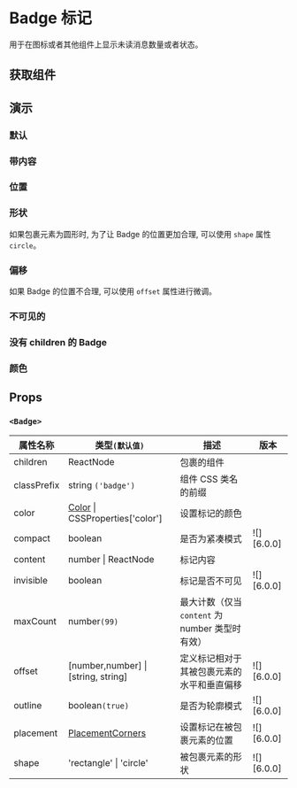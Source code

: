 # Badge 标记

用于在图标或者其他组件上显示未读消息数量或者状态。

## 获取组件

<!--{include:<import-guide>}-->

## 演示

### 默认

<!--{include:`basic.md`}-->

### 带内容

<!--{include:`content.md`}-->

### 位置

<!--{include:`placement.md`}-->

### 形状

如果包裹元素为圆形时, 为了让 Badge 的位置更加合理, 可以使用 `shape` 属性 `circle`。

<!--{include:`shape.md`}-->

### 偏移

如果 Badge 的位置不合理, 可以使用 `offset` 属性进行微调。

<!--{include:`offset.md`}-->

### 不可见的

<!--{include:`invisible.md`}-->

### 没有 children 的 Badge

<!--{include:`independent.md`}-->

### 颜色

<!--{include:`color.md`}-->

## Props

### `<Badge>`

| 属性名称    | 类型`(默认值)`                                         | 描述                                            | 版本       |
| ----------- | ------------------------------------------------------ | ----------------------------------------------- | ---------- |
| children    | ReactNode                                              | 包裹的组件                                      |            |
| classPrefix | string `('badge')`                                     | 组件 CSS 类名的前缀                             |            |
| color       | [Color](#code-ts-color-code) \| CSSProperties['color'] | 设置标记的颜色                                  |            |
| compact     | boolean                                                | 是否为紧凑模式                                  | ![][6.0.0] |
| content     | number \| ReactNode                                    | 标记内容                                        |            |
| invisible   | boolean                                                | 标记是否不可见                                  | ![][6.0.0] |
| maxCount    | number`(99)`                                           | 最大计数（仅当 `content` 为 number 类型时有效） |            |
| offset      | [number,number] \| [string, string]                    | 定义标记相对于其被包裹元素的水平和垂直偏移      | ![][6.0.0] |
| outline     | boolean`(true)`                                        | 是否为轮廓模式                                  | ![][6.0.0] |
| placement   | [PlacementCorners](#code-ts-placement-corners-code)    | 设置标记在被包裹元素的位置                      | ![][6.0.0] |
| shape       | 'rectangle' \| 'circle'                                | 被包裹元素的形状                                | ![][6.0.0] |

<!--{include:(_common/types/color.md)}-->
<!--{include:(_common/types/placement-corners.md)}-->
